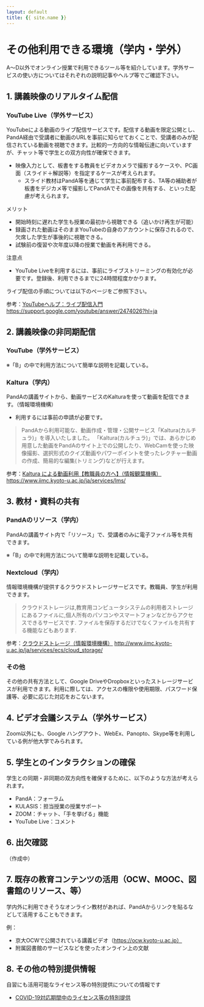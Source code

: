 ```yaml
---
layout: default
title: {{ site.name }}
---
```

# その他利用できる環境（学内・学外）

A〜D以外でオンライン授業で利用できるツール等を紹介しています。学外サービスの使い方についてはそれぞれの説明記事やヘルプ等でご確認下さい。

## 1. 講義映像のリアルタイム配信

### YouTube Live（学外サービス）
YouTubeによる動画のライブ配信サービスです。配信する動画を限定公開とし、PandA経由で受講者に動画のURLを事前に知らせておくことで、受講者のみが配信されている動画を視聴できます。比較的一方向的な情報伝達に向いていますが、チャット等で学生との双方向性が確保できます。

- 映像入力として、板書をする教員をビデオカメラで撮影するケースや、PC画面（スライド＋解説等）を指定するケースが考えられます。
  - スライド教材はPandA等を通じて学生に事前配布する、TA等の補助者が板書をデジカメ等で撮影してPandAでその画像を共有する、といった配慮が考えられます。

メリット
 - 開始時刻に遅れた学生も授業の最初から視聴できる（追いかけ再生が可能）
 - 録画された動画はそのままYouTubeの自身のアカウントに保存されるので、欠席した学生が事後的に視聴できる。
 - 試験前の復習や次年度以降の授業で動画を再利用できる。

注意点
 - YouTube Liveを利用するには、事前にライブストリーミングの有効化が必要です。登録後、利用できるまでに24時間程度かかります。

ライブ配信の手順については以下のページをご参照下さい。

参考：[YouTubeヘルプ：ライブ配信入門](https://support.google.com/youtube/answer/2474026?hl=ja)
https://support.google.com/youtube/answer/2474026?hl=ja

## 2. 講義映像の非同期配信

### YouTube（学外サービス）

※「B」の中で利用方法について簡単な説明を記載している。

### Kaltura（学内）
PandAの講義サイトから、動画サービスのKalturaを使って動画を配信できます。（情報環境機構）
- 利用するには事前の申請が必要です。

> PandAから利用可能な、動画作成・管理・公開サービス「Kaltura(カルチュラ)」を導入いたしました。
> 「Kaltura(カルチュラ)」では、あらかじめ用意した動画をPandAのサイト上での公開したり、WebCamを使った映像撮影、選択形式のクイズ動画やパワーポイントを使ったレクチャー動画の作成、簡易的な編集(トリミング)などが行えます。

参考：[Kaltura による動画利用【教職員の方へ】（情報観葉機構）](https://www.iimc.kyoto-u.ac.jp/ja/services/lms/)
https://www.iimc.kyoto-u.ac.jp/ja/services/lms/

## 3. 教材・資料の共有

### PandAのリソース（学内）
PandAの講義サイト内で「リソース」で、受講者のみに電子ファイル等を共有できます。

※「B」の中で利用方法について簡単な説明を記載している。

### Nextcloud（学内）
情報環境機構が提供するクラウドストレージサービスです。教職員、学生が利用できます。

> クラウドストレージは,教育用コンピュータシステムの利用者ストレージにあるファイルに,個人所有のパソコンやスマートフォンなどからアクセスできるサービスです. ファイルを保存するだけでなくファイルを共有する機能などもあります.

参考：[クラウドストレージ（情報環境機構）](http://www.iimc.kyoto-u.ac.jp/ja/services/ecs/cloud_storage/)
http://www.iimc.kyoto-u.ac.jp/ja/services/ecs/cloud_storage/

### その他
その他の共有方法として、Google DriveやDropboxといったストレージサービスが利用できます。利用に際しては、アクセスの権限や使用期限、パスワード保護等、必要に応じた対応をおこないます。

## 4. ビデオ会議システム（学外サービス）
Zoom以外にも、Google ハングアウト、WebEx、Panopto、Skype等を利用している例が他大学でみられます。

## 5. 学生とのインタラクションの確保
学生との同期・非同期の双方向性を確保するために、以下のような方法が考えられます。

- PandA：フォーラム
- KULASIS：担当授業の授業サポート
- ZOOM：チャット、「手を挙げる」機能
- YouTube Live：コメント

## 6. 出欠確認
（作成中）

## 7. 既存の教育コンテンツの活用（OCW、MOOC、図書館のリソース、等）
学内外に利用できそうなオンライン教材があれば、PandAからリンクを貼るなどして活用することもできます。

例：
- 京大OCWで公開されている講義ビデオ（https://ocw.kyoto-u.ac.jp）
- 附属図書館のサービスなどを使ったオンライン上の文献

## 8. その他の特別提供情報

自習にも活用可能なライセンス等の特別提供についての情報です

- [COVID-19対応期間中のライセンス等の特別提供](special-offer)

```python

```
